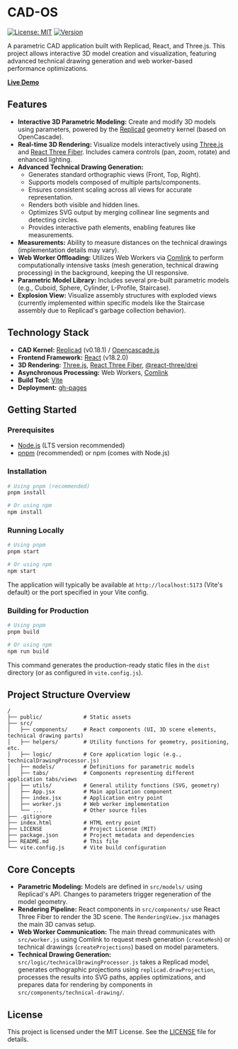 # CAD-OS

[![License: MIT](https://img.shields.io/badge/License-MIT-yellow.svg)](https://opensource.org/licenses/MIT)
[![Version](https://img.shields.io/badge/version-0.18.1-blue.svg)](package.json)

A parametric CAD application built with Replicad, React, and Three.js. This project allows interactive 3D model creation and visualization, featuring advanced technical drawing generation and web worker-based performance optimizations.

**[Live Demo](https://damjanbab.github.io/cad-os/)**

## Features

*   **Interactive 3D Parametric Modeling:** Create and modify 3D models using parameters, powered by the [Replicad](https://replicad.xyz/) geometry kernel (based on OpenCascade).
*   **Real-time 3D Rendering:** Visualize models interactively using [Three.js](https://threejs.org/) and [React Three Fiber](https://docs.pmnd.rs/react-three-fiber/getting-started/introduction). Includes camera controls (pan, zoom, rotate) and enhanced lighting.
*   **Advanced Technical Drawing Generation:**
    *   Generates standard orthographic views (Front, Top, Right).
    *   Supports models composed of multiple parts/components.
    *   Ensures consistent scaling across all views for accurate representation.
    *   Renders both visible and hidden lines.
    *   Optimizes SVG output by merging collinear line segments and detecting circles.
    *   Provides interactive path elements, enabling features like measurements.
*   **Measurements:** Ability to measure distances on the technical drawings (implementation details may vary).
*   **Web Worker Offloading:** Utilizes Web Workers via [Comlink](https://github.com/GoogleChromeLabs/comlink) to perform computationally intensive tasks (mesh generation, technical drawing processing) in the background, keeping the UI responsive.
*   **Parametric Model Library:** Includes several pre-built parametric models (e.g., Cuboid, Sphere, Cylinder, L-Profile, Staircase).
*   **Explosion View:** Visualize assembly structures with exploded views (currently implemented within specific models like the Staircase assembly due to Replicad's garbage collection behavior).

## Technology Stack

*   **CAD Kernel:** [Replicad](https://replicad.xyz/) (v0.18.1) / [Opencascade.js](https://github.com/occt-web-viewer/opencascade.js)
*   **Frontend Framework:** [React](https://reactjs.org/) (v18.2.0)
*   **3D Rendering:** [Three.js](https://threejs.org/), [React Three Fiber](https://docs.pmnd.rs/react-three-fiber/getting-started/introduction), [@react-three/drei](https://github.com/pmndrs/drei)
*   **Asynchronous Processing:** Web Workers, [Comlink](https://github.com/GoogleChromeLabs/comlink)
*   **Build Tool:** [Vite](https://vitejs.dev/)
*   **Deployment:** [gh-pages](https://github.com/tschaub/gh-pages)

## Getting Started

### Prerequisites

*   [Node.js](https://nodejs.org/) (LTS version recommended)
*   [pnpm](https://pnpm.io/) (recommended) or npm (comes with Node.js)

### Installation

```bash
# Using pnpm (recommended)
pnpm install

# Or using npm
npm install
```

### Running Locally

```bash
# Using pnpm
pnpm start

# Or using npm
npm start
```

The application will typically be available at `http://localhost:5173` (Vite's default) or the port specified in your Vite config.

### Building for Production

```bash
# Using pnpm
pnpm build

# Or using npm
npm run build
```

This command generates the production-ready static files in the `dist` directory (or as configured in `vite.config.js`).

## Project Structure Overview

```
/
├── public/             # Static assets
├── src/
│   ├── components/     # React components (UI, 3D scene elements, technical drawing parts)
│   ├── helpers/        # Utility functions for geometry, positioning, etc.
│   ├── logic/          # Core application logic (e.g., technicalDrawingProcessor.js)
│   ├── models/         # Definitions for parametric models
│   ├── tabs/           # Components representing different application tabs/views
│   ├── utils/          # General utility functions (SVG, geometry)
│   ├── App.jsx         # Main application component
│   ├── index.jsx       # Application entry point
│   ├── worker.js       # Web worker implementation
│   └── ...             # Other source files
├── .gitignore
├── index.html          # HTML entry point
├── LICENSE             # Project License (MIT)
├── package.json        # Project metadata and dependencies
├── README.md           # This file
└── vite.config.js      # Vite build configuration
```

## Core Concepts

*   **Parametric Modeling:** Models are defined in `src/models/` using Replicad's API. Changes to parameters trigger regeneration of the model geometry.
*   **Rendering Pipeline:** React components in `src/components/` use React Three Fiber to render the 3D scene. The `RenderingView.jsx` manages the main 3D canvas setup.
*   **Web Worker Communication:** The main thread communicates with `src/worker.js` using Comlink to request mesh generation (`createMesh`) or technical drawings (`createProjections`) based on model parameters.
*   **Technical Drawing Generation:** `src/logic/technicalDrawingProcessor.js` takes a Replicad model, generates orthographic projections using `replicad.drawProjection`, processes the results into SVG paths, applies optimizations, and prepares data for rendering by components in `src/components/technical-drawing/`.

## License

This project is licensed under the MIT License. See the [LICENSE](LICENSE) file for details.
